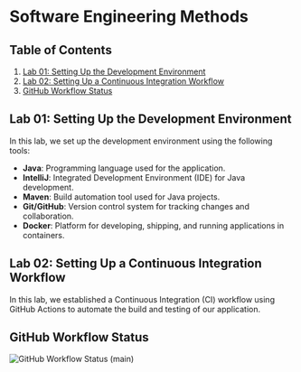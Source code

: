# Software Engineering Methods

## Table of Contents
1. [Lab 01: Setting Up the Development Environment](#lab-01-setting-up-the-development-environment)
2. [Lab 02: Setting Up a Continuous Integration Workflow](#lab-02-setting-up-a-continuous-integration-workflow)
3. [GitHub Workflow Status](#github-workflow-status)

## Lab 01: Setting Up the Development Environment
In this lab, we set up the development environment using the following tools:
- **Java**: Programming language used for the application.
- **IntelliJ**: Integrated Development Environment (IDE) for Java development.
- **Maven**: Build automation tool used for Java projects.
- **Git/GitHub**: Version control system for tracking changes and collaboration.
- **Docker**: Platform for developing, shipping, and running applications in containers.

## Lab 02: Setting Up a Continuous Integration Workflow
In this lab, we established a Continuous Integration (CI) workflow using GitHub Actions to automate the build and testing of our application.

## GitHub Workflow Status
![GitHub Workflow Status (main)](https://img.shields.io/github/actions/workflow/status/Alanna-Mc/software-engineering-methods/main.yml?branch=main)
